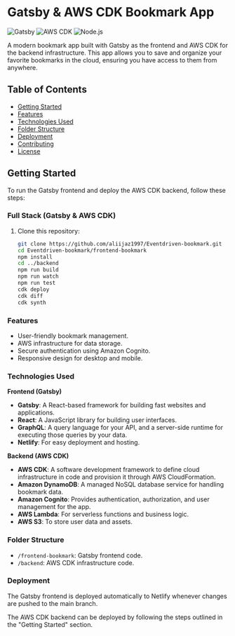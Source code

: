 # Gatsby & AWS CDK Bookmark App

![Gatsby](https://img.shields.io/badge/Gatsby-3.0.0%2B-663399)
![AWS CDK](https://img.shields.io/badge/AWS%20CDK-1.130.0%2B-232F3E)
![Node.js](https://img.shields.io/badge/Node.js-14.17.5%2B-339933)

A modern bookmark app built with Gatsby as the frontend and AWS CDK for the backend infrastructure. This app allows you to save and organize your favorite bookmarks in the cloud, ensuring you have access to them from anywhere.

## Table of Contents
- [Getting Started](#getting-started)
- [Features](#features)
- [Technologies Used](#technologies-used)
- [Folder Structure](#folder-structure)
- [Deployment](#deployment)
- [Contributing](#contributing)
- [License](#license)

## Getting Started

To run the Gatsby frontend and deploy the AWS CDK backend, follow these steps:

### Full Stack (Gatsby & AWS CDK)

1. Clone this repository:
   ```bash
   git clone https://github.com/aliijaz1997/Eventdriven-bookmark.git
   cd Eventdriven-bookmark/frontend-bookmark
   npm install
   cd ../backend
   npm run build
   npm run watch
   npm run test
   cdk deploy
   cdk diff
   cdk synth

### Features

- User-friendly bookmark management.
- AWS infrastructure for data storage.
- Secure authentication using Amazon Cognito.
- Responsive design for desktop and mobile.

### Technologies Used

**Frontend (Gatsby)**

- **Gatsby**: A React-based framework for building fast websites and applications.
- **React**: A JavaScript library for building user interfaces.
- **GraphQL**: A query language for your API, and a server-side runtime for executing those queries by your data.
- **Netlify**: For easy deployment and hosting.

**Backend (AWS CDK)**

- **AWS CDK**: A software development framework to define cloud infrastructure in code and provision it through AWS CloudFormation.
- **Amazon DynamoDB**: A managed NoSQL database service for handling bookmark data.
- **Amazon Cognito**: Provides authentication, authorization, and user management for the app.
- **AWS Lambda**: For serverless functions and business logic.
- **AWS S3**: To store user data and assets.

### Folder Structure

- `/frontend-bookmark`: Gatsby frontend code.
- `/backend`: AWS CDK infrastructure code.

### Deployment

The Gatsby frontend is deployed automatically to Netlify whenever changes are pushed to the main branch.

The AWS CDK backend can be deployed by following the steps outlined in the "Getting Started" section.
